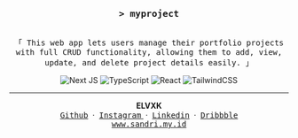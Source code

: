 <!-- markdownlint-disable MD001 MD013 MD041 MD033 MD045 -->
<h3 align="center">
  <samp
    >&gt; <b>myproject</b
    >
  </samp>
</h3>

<p align="center">
  <samp
    ><br />「 This web app lets users manage their portfolio projects with full CRUD functionality, allowing them to add, view, update, and delete project details easily. 」
    <br />
  </samp>
</p>

<div align="center">

![Next JS](https://img.shields.io/badge/Next-black?style=for-the-badge&logo=next.js&logoColor=white)
![TypeScript](https://img.shields.io/badge/typescript-%23007ACC.svg?style=for-the-badge&logo=typescript&logoColor=white)
![React](https://img.shields.io/badge/react-%2320232a.svg?style=for-the-badge&logo=react&logoColor=%2361DAFB)
![TailwindCSS](https://img.shields.io/badge/tailwindcss-%2338B2AC.svg?style=for-the-badge&logo=tailwind-css&logoColor=white)

---

<div align='center'>
<b>ELVXK</b>
<br/>
<a href="https://github.com/elvxk" target="_blank"><samp>Github</samp></a>
&nbsp;&middot;&nbsp;
<a href="https://github.com/elvxk" target="_blank"><samp>Instagram</samp> </a>
&nbsp;&middot;&nbsp;
<a href="https://www.linkedin.com/in/elvxk/" target="_blank"><samp>Linkedin</samp></a>
&nbsp;&middot;&nbsp;
<a href="https://dribbble.com/elvxk" target="_blank"><samp>Dribbble</samp></a>
<br/>
<a href="https://sandri.my.id" target="_blank"><samp>www.sandri.my.id</samp></a>
</div>
